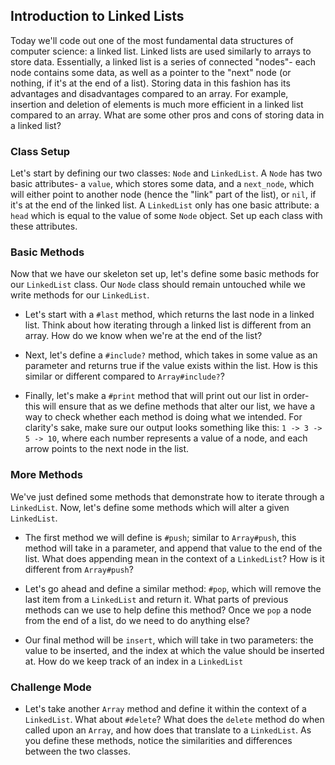 ## Introduction to Linked Lists

Today we'll code out one of the most fundamental data structures of computer science: a linked list. Linked lists are used similarly to arrays to store data.  Essentially, a linked list is a series of connected "nodes"- each node contains some data, as well as a pointer to the "next" node (or nothing, if it's at the end of a list). Storing data in this fashion has its advantages and disadvantages compared to an array. For example, insertion and deletion of elements is much more efficient in a linked list compared to an array. What are some other pros and cons of storing data in a linked list?

### Class Setup

Let's start by defining our two classes: ```Node``` and ```LinkedList```.
A ```Node``` has two basic attributes- a ```value```, which stores some data, and a ```next_node```, which will either point to another node (hence the "link" part of the list), or ```nil```, if it's at the end of the linked list.
A ```LinkedList``` only has one basic attribute: a ```head``` which is equal to the value of some ```Node``` object. Set up each class with these attributes.

### Basic Methods

Now that we have our skeleton set up, let's define some basic methods for our ```LinkedList``` class. Our ```Node``` class should remain untouched while we write methods for our ```LinkedList```.

- Let's start with a ```#last``` method, which returns the last node in a linked list. Think about how iterating through a linked list is different from an array.  How do we know when we're at the end of the list?  

- Next, let's define a ```#include?``` method, which takes in some value as an parameter and returns true if the value exists within the list. How is this similar or different compared to ```Array#include?```?

- Finally, let's make a `#print` method that will print out our list in order- this will ensure that as we define methods that alter our list, we have a way to check whether each method is doing what we intended. For clarity's sake, make sure our output looks something like this: ```1 -> 3 -> 5 -> 10```, where each number represents a value of a node, and each arrow points to the next node in the list.

### More Methods

We've just defined some methods that demonstrate how to iterate through a ```LinkedList```. Now, let's define some methods which will alter a given ```LinkedList```.

- The first method we will define is ```#push```; similar to ```Array#push```, this method will take in a parameter, and append that value to the end of the list. What does appending mean in the context of a ```LinkedList```? How is it different from ```Array#push```?

- Let's go ahead and define a similar method: ```#pop```, which will remove the last item from a ```LinkedList``` and return it. What parts of previous methods can we use to help define this method? Once we ```pop``` a node from the end of a list, do we need to do anything else?

- Our final method will be ```insert```, which will take in two parameters: the value to be inserted, and the index at which the value should be inserted at. How do we keep track of an index in a ```LinkedList```


### Challenge Mode

- Let's take another ```Array``` method and define it within the context of a ```LinkedList```. What about ```#delete```? What does the ```delete``` method do when called upon an ```Array```, and how does that translate to a ```LinkedList```. As you define these methods, notice the similarities and differences between the two classes.
